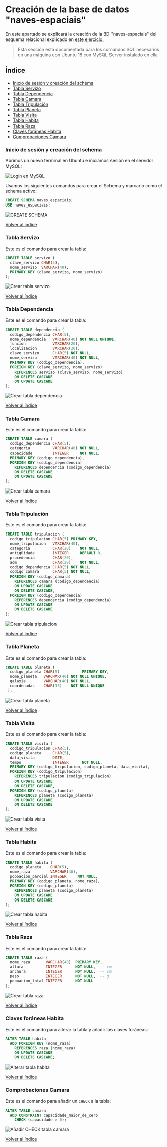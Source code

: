 # Creación de la base de datos "naves-espaciais"
En este apartado se explicará la creación de la BD "naves-espaciais" del esquema relacional explicado en [este ejercicio.](https://github.com/davidgchaves/first-steps-with-git-and-github-wirtz-asir1-and-dam1/tree/master/exercicios-ddl/2-naves-espaciais)

> Esta sección está documentada para los comandos SQL necesarios en una máquina con Ubuntu 18 con MySQL Server instalado en ella
## Índice
  - [Inicio de sesión y creación del schema](#inicio-de-sesi%c3%b3n-y-creaci%c3%b3n-del-schema)
  - [Tabla Servizo](#tabla-servizo)
  - [Tabla Dependencia](#tabla-dependencia)
  - [Tabla Camara](#tabla-camara)
  - [Tabla Tripulación](#tabla-tripulaci%c3%b3n)
  - [Tabla Planeta](#tabla-planeta)
  - [Tabla Visita](#tabla-visita)
  - [Tabla Habita](#tabla-habita)
  - [Tabla Raza](#tabla-raza)
  - [Claves foráneas Habita](#claves-for%c3%a1neas-habita)
  - [Comprobaciones Camara](#comprobaciones-camara)

### Inicio de sesión y creación del schema
Abrimos un nuevo terminal en Ubuntu e iniciamos sesión en el servidor MySQL:

![Login en MySQL](img/login_mysql.png)

Usamos los siguientes comandos para crear el Schema y marcarlo como el schema activo:
```sql
CREATE SCHEMA naves_espaciais;
USE naves_espaciais;
```
![CREATE SCHEMA](img/crearSchema.png)

[Volver al índice](#%c3%8dndice)
### Tabla Servizo
Este es el comando para crear la tabla:
```sql
CREATE TABLE servizo (
  clave_servizo CHAR(5),
  nome_servizo  VARCHAR(40),
  PRIMARY KEY (clave_servizo, nome_servizo)
);
```
![Crear tabla servizo](img/servizo.png)

[Volver al índice](#%c3%8dndice)
### Tabla Dependencia
Este es el comando para crear la tabla:
```sql
CREATE TABLE dependencia (
  codigo_dependencia CHAR(5),
  nome_dependencia   VARCHAR(40) NOT NULL UNIQUE,
  funcion            VARCHAR(20),
  localizacion       VARCHAR(20),
  clave_servizo      CHAR(5) NOT NULL,
  nome_servizo       VARCHAR(40) NOT NULL,
  PRIMARY KEY (codigo_dependencia),
  FOREIGN KEY (clave_servizo, nome_servizo)
    REFERENCES servizo (clave_servizo, nome_servizo)
    ON DELETE CASCADE
    ON UPDATE CASCADE
);
```
![Crear tabla dependencia](img/dependencia.png)

[Volver al índice](#%c3%8dndice)
### Tabla Camara
Este es el comando para crear la tabla:
```sql
CREATE TABLE camara (
  codigo_dependencia CHAR(5),
  categoria          VARCHAR(40) NOT NULL,
  capacidade         INTEGER     NOT NULL,
  PRIMARY KEY (codigo_dependencia),
  FOREIGN KEY (codigo_dependencia)
    REFERENCES dependencia (codigo_dependencia)
    ON DELETE CASCADE
    ON UPDATE CASCADE
);
```
![Crear tabla camara](img/camara.png)

[Volver al índice](#%c3%8dndice)
### Tabla Tripulación
Este es el comando para crear la tabla:
```sql
CREATE TABLE tripulacion (
  codigo_tripulacion CHAR(5) PRIMARY KEY,
  nome_tripulacion   VARCHAR(40),
  categoria          CHAR(20)    NOT NULL,
  antigüidade        INTEGER     DEFAULT 0,
  procedencia        CHAR(20),
  adm                CHAR(20)    NOT NULL,
  codigo_dependencia CHAR(5) NOT NULL,
  codigo_camara      CHAR(5) NOT NULL,
  FOREIGN KEY (codigo_camara)
    REFERENCES camara (codigo_dependencia)
    ON UPDATE CASCADE
    ON DELETE CASCADE,
  FOREIGN KEY (codigo_dependencia)
    REFERENCES dependencia (codigo_dependencia)
    ON UPDATE CASCADE
    ON DELETE CASCADE
);
```
![Crear tabla tripulacion](img/tripulacion.png)

[Volver al índice](#%c3%8dndice)
### Tabla Planeta
Este es el comando para crear la tabla:
```sql
CREATE TABLE planeta (
  codigo_planeta CHAR(5)          PRIMARY KEY,
  nome_planeta   VARCHAR(40) NOT NULL UNIQUE,
  galaxia        VARCHAR(40) NOT NULL,
  coordenadas    CHAR(15)    NOT NULL UNIQUE
 );
```
![Crear tabla planeta](img/planeta.png)

[Volver al índice](#%c3%8dndice)
### Tabla Visita
Este es el comando para crear la tabla:
```sql
CREATE TABLE visita (
  codigo_tripulacion CHAR(5),
  codigo_planeta     CHAR(5),
  data_visita        DATE,
  tempo              INTEGER      NOT NULL,
  PRIMARY KEY (codigo_tripulacion, codigo_planeta, data_visita),
  FOREIGN KEY (codigo_tripulacion)
    REFERENCES tripulacion (codigo_tripulacion)
    ON UPDATE CASCADE
    ON DELETE CASCADE,
  FOREIGN KEY (codigo_planeta)
    REFERENCES planeta (codigo_planeta)
    ON UPDATE CASCADE
    ON DELETE CASCADE 
);
```
![Crear tabla visita](img/visita.png)

[Volver al índice](#%c3%8dndice)
### Tabla Habita
Este es el comando para crear la tabla:
```sql
CREATE TABLE habita (
  codigo_planeta    CHAR(5),
  nome_raza         VARCHAR(40),
  poboacion_parcial INTEGER     NOT NULL,
  PRIMARY KEY (codigo_planeta, nome_raza),
  FOREIGN KEY (codigo_planeta)
    REFERENCES planeta (codigo_planeta)
    ON UPDATE CASCADE
    ON DELETE CASCADE
);
```
![Crear tabla habita](img/habita.png)

[Volver al índice](#%c3%8dndice)
### Tabla Raza
Este es el comando para crear la tabla:
```sql
CREATE TABLE raza (
  nome_raza       VARCHAR(40)  PRIMARY KEY,
  altura          INTEGER      NOT NULL,  -- cm
  anchura         INTEGER      NOT NULL,  -- cm
  peso            INTEGER      NOT NULL,  -- g
  poboacion_total INTEGER      NOT NULL
);
```
![Crear tabla raza](img/raza.png)

[Volver al índice](#%c3%8dndice)
### Claves foráneas Habita
Este es el comando para alterar la tabla y añadir las claves foráneas:
```sql
ALTER TABLE habita
  ADD FOREIGN KEY (nome_raza)
    REFERENCES raza (nome_raza)
    ON UPDATE CASCADE
    ON DELETE CASCADE;
```
![Alterar tabla habita](img/alterHabita.png)

[Volver al índice](#%c3%8dndice)
### Comprobaciones Camara
Este es el comando para añadir un `CHECK` a la tabla:
```sql
ALTER TABLE camara
  ADD CONSTRAINT capacidade_maior_de_cero
    CHECK (capacidade > 0);
```
![Añadir CHECK tabla camara](img/checkCamara.png)

[Volver al índice](#%c3%8dndice)
